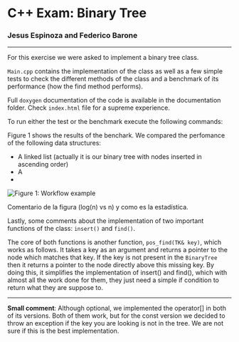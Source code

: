 # C++ Exam: Binary Tree

### Jesus Espinoza and Federico Barone

--------------------------------



For this exercise we were asked to implement a binary tree class.

```Main.cpp``` contains the implementation of the class as well as a few simple tests to check the different methods of the class and a benchmark of its performance (how the find method performs).

Full ```doxygen``` documentation of the code is available in the documentation folder. Check ```index.html``` file for a supreme experience.

To run either the test or the benchmark execute the following commands:





Figure 1 shows the results of the benchark. We compared the perfomance of the following data structures:

*  A linked list (actually it is our binary tree with nodes inserted in ascending order)
* A 
* 

![Figure 1: Workflow example](./documentation/images/py_workflow.png)

Comentario de la figura (log(n) vs n) y como es la estadística. 



Lastly, some comments about the implementation of two important functions of the class: `insert()` and `find()`.

The core of both functions is another function, `pos_find(TK& key)`, which works as follows. It takes a key as an argument and returns a pointer to the node which matches that key. If the key is not present in the `BinaryTree` then it returns a pointer to the node directly above this missing key. By doing this, it simplifies the implementation of insert() and find(), which with almost all the work done for them, they just need a simple if condition to return what they are suppose to.

------

**Small comment**: Although optional, we implemented the operator[] in both of its versions. Both of them work, but for the const version we decided to throw an exception if the key you are looking is not in the tree. We are not sure if this is the best implementation. 